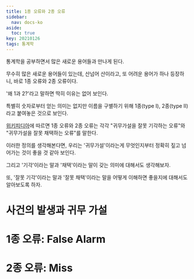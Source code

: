 ```yaml
---
title: 1종 오류와 2종 오류
sidebar:
  nav: docs-ko
aside:
  toc: true
key: 20210126
tags: 통계학
---
```


통계학을 공부하면서 많은 새로운 용어들과 만나게 된다.

무수히 많은 새로운 용어들이 있는데, 산넘어 산이라고, 또 어려운 용어가 하나 등장하니, 바로 1종 오류와 2종 오류이다.

'왜 1과 2?'라고 말하면 딱히 이유는 없어 보인다.

특별히 숫자로부터 얻는 의미는 없지만 이름을 구별하기 위해 1종(type I), 2종(type II)라고 붙여놓은 것으로 보인다.

[위키피디아](https://ko.wikipedia.org/wiki/1%EC%A2%85_%EC%98%A4%EB%A5%98%EC%99%80_2%EC%A2%85_%EC%98%A4%EB%A5%98)에 따르면 1종 오류와 2종 오류는 각각 "귀무가설을 잘못 기각하는 오류"와 "귀무가설을 잘못 채택하는 오류"를 말한다.

이러한 정의를 생각해본다면, 우리는 '귀무가설'이라는게 무엇인지부터 정확히 짚고 넘어가는 것이 좋을 것 같아 보인다. 

그리고 '기각'이라는 말과 '채택'이라는 말이 갖는 의미에 대해서도 생각해보자.

또, '잘못 기각'이라는 말과 '잘못 채택'이라는 말을 어떻게 이해하면 좋을지에 대해서도 알아보도록 하자.

# 사건의 발생과 귀무 가설

# 1종 오류: False Alarm

# 2종 오류: Miss